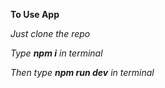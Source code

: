 **To Use App**

*Just clone the repo*

*Type **npm i** in terminal*

*Then type **npm run dev** in terminal*
